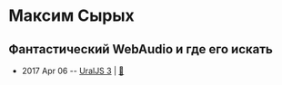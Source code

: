 # Максим Сырых

## Фантастический WebAudio и где его искать
- 2017 Apr 06 -- [UralJS 3](https://www.youtube.com/watch?v=EXX5HmD_5lU)  | [:notebook:](https://slogger.github.io/webaudio-uraljs/)  
